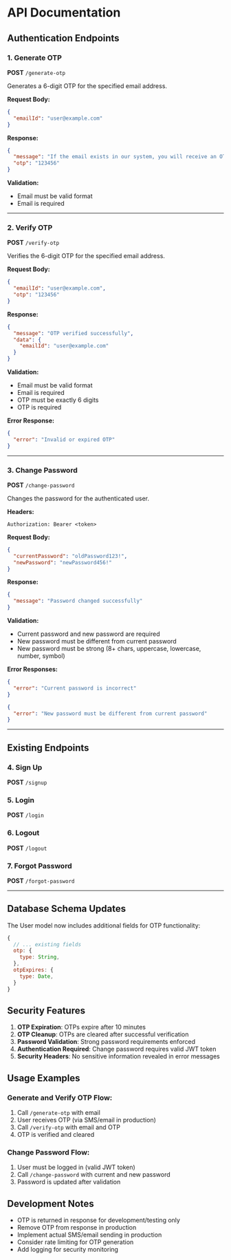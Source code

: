 # API Documentation

## Authentication Endpoints

### 1. Generate OTP
**POST** `/generate-otp`

Generates a 6-digit OTP for the specified email address.

**Request Body:**
```json
{
  "emailId": "user@example.com"
}
```

**Response:**
```json
{
  "message": "If the email exists in our system, you will receive an OTP.",
  "otp": "123456"
}
```

**Validation:**
- Email must be valid format
- Email is required

---

### 2. Verify OTP
**POST** `/verify-otp`

Verifies the 6-digit OTP for the specified email address.

**Request Body:**
```json
{
  "emailId": "user@example.com",
  "otp": "123456"
}
```

**Response:**
```json
{
  "message": "OTP verified successfully",
  "data": {
    "emailId": "user@example.com"
  }
}
```

**Validation:**
- Email must be valid format
- Email is required
- OTP must be exactly 6 digits
- OTP is required

**Error Response:**
```json
{
  "error": "Invalid or expired OTP"
}
```

---

### 3. Change Password
**POST** `/change-password`

Changes the password for the authenticated user.

**Headers:**
```
Authorization: Bearer <token>
```

**Request Body:**
```json
{
  "currentPassword": "oldPassword123!",
  "newPassword": "newPassword456!"
}
```

**Response:**
```json
{
  "message": "Password changed successfully"
}
```

**Validation:**
- Current password and new password are required
- New password must be different from current password
- New password must be strong (8+ chars, uppercase, lowercase, number, symbol)

**Error Responses:**
```json
{
  "error": "Current password is incorrect"
}
```

```json
{
  "error": "New password must be different from current password"
}
```

---

## Existing Endpoints

### 4. Sign Up
**POST** `/signup`

### 5. Login
**POST** `/login`

### 6. Logout
**POST** `/logout`

### 7. Forgot Password
**POST** `/forgot-password`

---

## Database Schema Updates

The User model now includes additional fields for OTP functionality:

```javascript
{
  // ... existing fields
  otp: {
    type: String,
  },
  otpExpires: {
    type: Date,
  }
}
```

## Security Features

1. **OTP Expiration**: OTPs expire after 10 minutes
2. **OTP Cleanup**: OTPs are cleared after successful verification
3. **Password Validation**: Strong password requirements enforced
4. **Authentication Required**: Change password requires valid JWT token
5. **Security Headers**: No sensitive information revealed in error messages

## Usage Examples

### Generate and Verify OTP Flow:
1. Call `/generate-otp` with email
2. User receives OTP (via SMS/email in production)
3. Call `/verify-otp` with email and OTP
4. OTP is verified and cleared

### Change Password Flow:
1. User must be logged in (valid JWT token)
2. Call `/change-password` with current and new password
3. Password is updated after validation

## Development Notes

- OTP is returned in response for development/testing only
- Remove OTP from response in production
- Implement actual SMS/email sending in production
- Consider rate limiting for OTP generation
- Add logging for security monitoring
